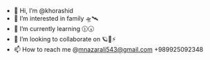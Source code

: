 - 👋 Hi, I’m @khorashid
- 👀 I’m interested in family 🛸🛰
- 🌱 I’m currently learning 🕦🕠
- 💞️ I’m looking to collaborate on 🪐🌝⚡️
- 📫 How to reach me @mnazarali543@gmail.com +989925092348

<!---
khorashid/khorashid is a ✨ special ✨ repository because its `README.md` (this file) appears on your GitHub profile.
You can click the Preview link to take a look at your changes.
--->
